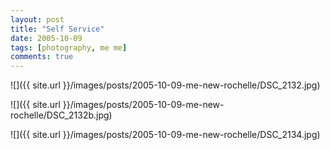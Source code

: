 ```yaml
---
layout: post
title: "Self Service"
date: 2005-10-09
tags: [photography, me me]
comments: true
---
```

![]({{ site.url }}/images/posts/2005-10-09-me-new-rochelle/DSC_2132.jpg)

![]({{ site.url }}/images/posts/2005-10-09-me-new-rochelle/DSC_2132b.jpg)

![]({{ site.url }}/images/posts/2005-10-09-me-new-rochelle/DSC_2134.jpg)

